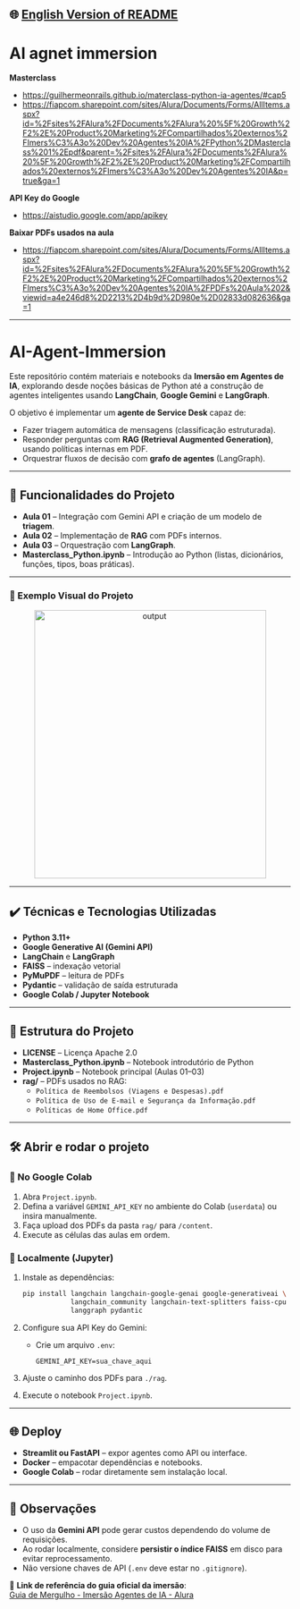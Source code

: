 ## 🌐 [English Version of README](README_EN.md)

# AI agnet immersion

**Masterclass**  
- https://guilhermeonrails.github.io/materclass-python-ia-agentes/#cap5  
- https://fiapcom.sharepoint.com/sites/Alura/Documents/Forms/AllItems.aspx?id=%2Fsites%2FAlura%2FDocuments%2FAlura%20%5F%20Growth%2F2%2E%20Product%20Marketing%2FCompartilhados%20externos%2FImers%C3%A3o%20Dev%20Agentes%20IA%2FPython%2DMasterclass%201%2Epdf&parent=%2Fsites%2FAlura%2FDocuments%2FAlura%20%5F%20Growth%2F2%2E%20Product%20Marketing%2FCompartilhados%20externos%2FImers%C3%A3o%20Dev%20Agentes%20IA&p=true&ga=1  

**API Key do Google**  
- https://aistudio.google.com/app/apikey  

**Baixar PDFs usados na aula**  
- https://fiapcom.sharepoint.com/sites/Alura/Documents/Forms/AllItems.aspx?id=%2Fsites%2FAlura%2FDocuments%2FAlura%20%5F%20Growth%2F2%2E%20Product%20Marketing%2FCompartilhados%20externos%2FImers%C3%A3o%20Dev%20Agentes%20IA%2FPDFs%20Aula%202&viewid=a4e246d8%2D2213%2D4b9d%2D980e%2D02833d082636&ga=1  

---

# AI-Agent-Immersion

Este repositório contém materiais e notebooks da **Imersão em Agentes de IA**, explorando desde noções básicas de Python até a construção de agentes inteligentes usando **LangChain**, **Google Gemini** e **LangGraph**.

O objetivo é implementar um **agente de Service Desk** capaz de:
- Fazer triagem automática de mensagens (classificação estruturada).
- Responder perguntas com **RAG (Retrieval Augmented Generation)**, usando políticas internas em PDF.
- Orquestrar fluxos de decisão com **grafo de agentes** (LangGraph).

---

## 🔨 Funcionalidades do Projeto

- **Aula 01** – Integração com Gemini API e criação de um modelo de **triagem**.
- **Aula 02** – Implementação de **RAG** com PDFs internos.
- **Aula 03** – Orquestração com **LangGraph**.
- **Masterclass_Python.ipynb** – Introdução ao Python (listas, dicionários, funções, tipos, boas práticas).

---

### 📸 Exemplo Visual do Projeto
	
<div align="center">
  <img width="415" height="480" alt="output" src="https://github.com/user-attachments/assets/6ab011a6-3e7b-412c-9523-e7378165bcd3" />
</div>

---

## ✔️ Técnicas e Tecnologias Utilizadas

- **Python 3.11+**
- **Google Generative AI (Gemini API)**
- **LangChain** e **LangGraph**
- **FAISS** – indexação vetorial
- **PyMuPDF** – leitura de PDFs
- **Pydantic** – validação de saída estruturada
- **Google Colab / Jupyter Notebook**

---

## 📁 Estrutura do Projeto

- **LICENSE** – Licença Apache 2.0  
- **Masterclass_Python.ipynb** – Notebook introdutório de Python  
- **Project.ipynb** – Notebook principal (Aulas 01–03)  
- **rag/** – PDFs usados no RAG:
  - `Política de Reembolsos (Viagens e Despesas).pdf`
  - `Política de Uso de E-mail e Segurança da Informação.pdf`
  - `Políticas de Home Office.pdf`

---

## 🛠️ Abrir e rodar o projeto

### 🔹 No Google Colab
1. Abra `Project.ipynb`.
2. Defina a variável `GEMINI_API_KEY` no ambiente do Colab (`userdata`) ou insira manualmente.
3. Faça upload dos PDFs da pasta `rag/` para `/content`.
4. Execute as células das aulas em ordem.

### 🔹 Localmente (Jupyter)
1. Instale as dependências:
   ```bash
   pip install langchain langchain-google-genai google-generativeai \
               langchain_community langchain-text-splitters faiss-cpu pymupdf \
               langgraph pydantic

2. Configure sua API Key do Gemini:

   * Crie um arquivo `.env`:

     ```
     GEMINI_API_KEY=sua_chave_aqui
     ```
3. Ajuste o caminho dos PDFs para `./rag`.
4. Execute o notebook `Project.ipynb`.

---

## 🌐 Deploy

* **Streamlit ou FastAPI** – expor agentes como API ou interface.
* **Docker** – empacotar dependências e notebooks.
* **Google Colab** – rodar diretamente sem instalação local.

---

## 📌 Observações

* O uso da **Gemini API** pode gerar custos dependendo do volume de requisições.
* Ao rodar localmente, considere **persistir o índice FAISS** em disco para evitar reprocessamento.
* Não versione chaves de API (`.env` deve estar no `.gitignore`).

📌 **Link de referência do guia oficial da imersão**:  
[Guia de Mergulho - Imersão Agentes de IA - Alura](https://alura.tv/guiademergulhoAgentesdeIA)




